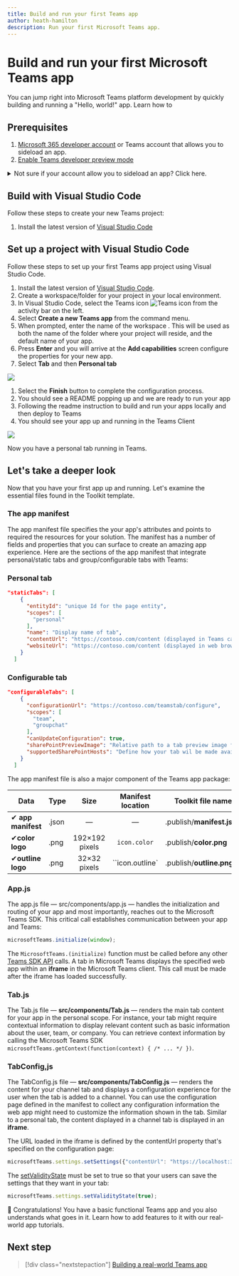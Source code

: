 ```yaml
---
title: Build and run your first Teams app
author: heath-hamilton
description: Run your first Microsoft Teams app.
---
```

# Build and run your first Microsoft Teams app

You can jump right into Microsoft Teams platform development by quickly building and running a "Hello, world!" app. Learn how to 

## Prerequisites

1. [Microsoft 365 developer account](/concepts/build-and-test/prepare-your-o365-tenant) or Teams account that allows you to sideload an app. 
1. [Enable Teams developer preview mode](/resources/dev-preview/developer-preview-intro#enable-developer-preview)

<!-- markdownlint-disable MD033 -->
<details>
  <summary>Not sure if your account allow you to sideload an app? Click here.</summary>
Click on AppStore on the bottom left corner and you should see "Upload a custom app" if sideloading is turned on.
<image src="../assets/images/app-up-and-running/upload-custom-app.png">

If sideloading is not turned on for your tenant, please get a Microsoft 365 developer account and turn on sideloading by following [these steps](/concepts/build-and-test/prepare-your-o365-tenant#Enable-custom-Teams-apps-and-turn-on-custom-app-uploading) 
</details>

## Build with Visual Studio Code

Follow these steps to create your new Teams project:

1. Install the latest version of [Visual Studio Code](https://code.visualstudio.com/download)

## Set up a project with Visual Studio Code

Follow these steps to set up your first Teams app project using Visual Studio Code.

1. Install the latest version of [Visual Studio Code](https://code.visualstudio.com/download).
1. Create a workspace/folder for your project in your local environment.
1. In Visual Studio Code, select the Teams icon ![Teams icon](../assets/icons/favicon-16x16.png) from the activity bar on the left.
1. Select **Create a new Teams app** from the command menu.
1. When prompted, enter the name of the workspace . This will be used as both the name of the folder where your project will reside, and the default name of your app.
1. Press **Enter** and you will arrive at the **Add capabilities** screen configure the properties for your new app.
1. Select **Tab** and then **Personal tab**

<!-- markdownlint-disable MD033 -->

<image src="../assets/images/app-up-and-running/choose-tab.png" alt-text="<alt text>">

1. Select the **Finish** button to complete the configuration process.
1. You should see a README popping up and we are ready to run your app
1. Following the readme instruction to build and run your apps locally and then deploy to Teams
1. You should see your app up and running in the Teams Client 

<image src="../assets/images/app-up-and-running/tab-running.png" alt-text="<alt text>">

Now you have a personal tab running in Teams.

## Let's take a deeper look

Now that you have your first app up and running. Let's examine the essential files found in the Toolkit template.

### The app manifest

The app manifest file specifies the your app's attributes and points to required the resources for your solution. The manifest has a number of fields and properties that you can surface to create an amazing app experience. Here are the sections of the app manifest that integrate personal/static tabs and group/configurable tabs with Teams:

### Personal tab

```json
"staticTabs": [
    {
      "entityId": "unique Id for the page entity",
      "scopes": [
        "personal"
      ],
      "name": "Display name of tab",
      "contentUrl": "https://contoso.com/content (displayed in Teams canvas)",
      "websiteUrl": "https://contoso.com/content (displayed in web browser"
    }
  ]
```

### Configurable tab

```json
"configurableTabs": [
    {
      "configurationUrl": "https://contoso.com/teamstab/configure",
      "scopes": [
        "team",
        "groupchat"
      ],
      "canUpdateConfiguration": true,
      "sharePointPreviewImage": "Relative path to a tab preview image for use in SharePoint — 1024px X 768",
      "supportedSharePointHosts": "Define how your tab wil be made available in SharePoint (full page or web part)"
    }
  ]
```

The app manifest file is also a major component of the Teams app package:

|Data|Type|Size|Manifest location|Toolkit file name|
|---|---|:---:|:---:|-----|
|✔ **app manifest**|.json| — | — |.publish/**manifest.json**|
|✔**color logo**|.png|192&times;192 pixels|`icon.color`|.publish/**color.png**|
|✔**outline logo**|.png|32&times;32 pixels|``icon.outline`|.publish/**outline.png**|

### App.js

The app.js file — src/components/app.js — handles the initialization and routing of your app and most importantly, reaches out to the Microsoft Teams SDK. This critical call establishes communication between your app and Teams:

```javascript
microsoftTeams.initialize(window);
```

The `MicrosoftTeams.(initialize)`  function must be called before any other [Teams SDK API](../tabs/how-to/using-teams-client-sdk.md) calls. A tab in Microsoft Teams displays the specified web app within an **iframe** in the Microsoft Teams client. This call must be made after the iframe has loaded successfully.

### Tab.js

The Tab.js file — **src/components/Tab.js** — renders the main tab content
 for your app in the personal scope. For instance, your tab might require contextual information to display relevant content such as basic information about the user, team, or company. You can retrieve context information by calling the Microsoft Teams SDK `microsoftTeams.getContext(function(context) { /* ... */ })`.

### TabConfig,js

The TabConfig.js file — **src/components/TabConfig.js** — renders the content for your channel tab and displays a configuration experience for the user when the tab is added to a channel. You can use the configuration page defined in the manifest to collect any configuration information the web app might need to customize the information shown in the tab. Similar to a personal tab, the content displayed in a channel tab is displayed in an **iframe**. 

The URL loaded in the iframe is defined by the contentUrl property that's specified on the configuration page:

```javascript
microsoftTeams.settings.setSettings({"contentUrl": "https://localhost:3000/tab"})
```

The [setValidityState](/javascript/api/@microsoft/teams-js/microsoftteams.settings?view=msteams-client-js-latest#setvaliditystate-boolean-) must be set to true so that your users can save the settings that they want in your tab:

```javascript
microsoftTeams.settings.setValidityState(true);
```

🎉 Congratulations! You have a basic functional Teams app and you also understands what goes in it. Learn how to add features to it with our real-world app tutorials.

## Next step

> [!div class="nextstepaction"]
> [Building a real-world Teams app](../build-your-first-app/building-real-world-app.md)
>
>
